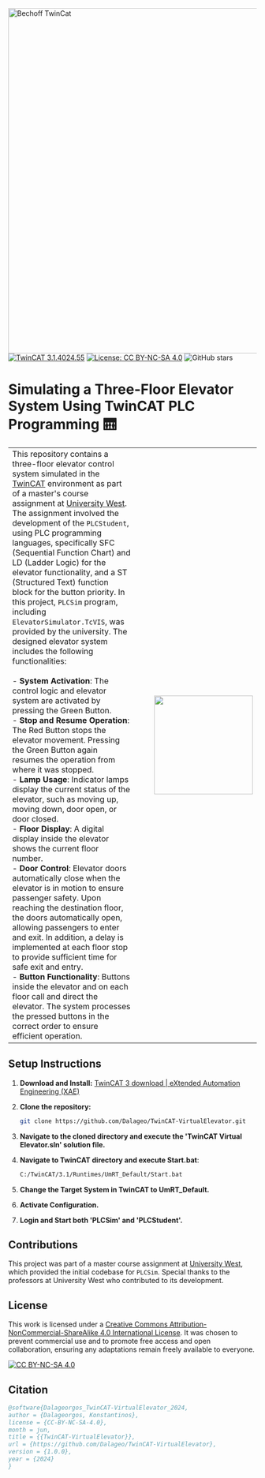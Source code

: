 <div align="left">
  <img src="https://github.com/Dalageo/TwinCat3---Elevator/assets/153513781/339d52dc-891d-46d0-b382-10ab86160760" alt="Bechoff TwinCat" width="700"/>
</div>

<div align="left">
  <a href="https://www.beckhoff.com/en-en/products/automation/twincat/" target="_blank">
    <img src="https://img.shields.io/badge/TwinCAT-3.1.4024.55-blue" alt="TwinCAT 3.1.4024.55"></a>
  <a href="https://github.com/Dalageo/TwinCat-VirtualElevator/blob/main/LICENSE" target="_blank">
    <img src="https://img.shields.io/badge/License-CC%20BY--NC--SA%204.0-lightgrey" alt="License: CC BY-NC-SA 4.0"></a>
  <img src="https://img.shields.io/github/stars/Dalageo/TwinCat-VirtualElevator?style=social" alt="GitHub stars">
</div>

# Simulating a Three-Floor Elevator System Using TwinCAT PLC Programming 🛗

<table>
  <tr>
    <td>
      This repository contains a three-floor elevator control system simulated in the <a href="https://www.beckhoff.com/en-en/products/automation/twincat/">TwinCAT</a> environment as part of a master's course assignment at <a href="https://www.hv.se/en/">University West</a>. The assignment involved the development of the <code>PLCStudent</code>, using PLC programming languages, specifically SFC (Sequential Function Chart) and LD (Ladder Logic) for the elevator functionality, and a ST (Structured Text) function block for the button priority. In this project, <code>PLCSim</code> program, including <code>ElevatorSimulator.TcVIS</code>, was provided by the university. The designed elevator system includes the following functionalities:<br><br>
      - <strong>System Activation</strong>: The control logic and elevator system are activated by pressing the Green Button.<br>
      - <strong>Stop and Resume Operation</strong>: The Red Button stops the elevator movement. Pressing the Green Button again resumes the operation from where it was stopped.<br>
      - <strong>Lamp Usage</strong>: Indicator lamps display the current status of the elevator, such as moving up, moving down, door open, or door closed.<br>
      - <strong>Floor Display</strong>: A digital display inside the elevator shows the current floor number.<br>
      - <strong>Door Control</strong>: Elevator doors automatically close when the elevator is in motion to ensure passenger safety. Upon reaching the destination floor, the doors automatically open, allowing passengers to enter and exit. In addition, a delay is implemented at each floor stop to provide sufficient time for safe exit and entry.<br>
      - <strong>Button Functionality</strong>: Buttons inside the elevator and on each floor call and direct the elevator. The system processes the pressed buttons in the correct order to ensure efficient operation.
    </td>
    <td style="padding-left: 20px;"> 
      <img src="https://github.com/Dalageo/TwinCat3---Elevator/assets/153513781/83b20cbf-1169-4bff-8f58-c547639eb90b" width="200" style="border-left: 20px solid transparent;">
    </td>
  </tr>
</table>

## Setup Instructions

1. **Download and Install:**
   [TwinCAT 3 download | eXtended Automation Engineering (XAE)](https://www.beckhoff.com/en-en/support/download-finder/search-result/?download_group=97028248&download_item=650023470)
   
2. **Clone the repository:**
   ```sh
   git clone https://github.com/Dalageo/TwinCAT-VirtualElevator.git
   
3. **Navigate to the cloned directory and execute the 'TwinCAT Virtual Elevator.sln' solution file.**

4. **Navigate to TwinCAT directory and execute Start.bat**:
   ```sh
   C:/TwinCAT/3.1/Runtimes/UmRT_Default/Start.bat

5. **Change the Target System in TwinCAT to UmRT_Default.**
   
6. **Activate Configuration.**
   
7. **Login and Start both 'PLCSim' and 'PLCStudent'.**
  
## Contributions

This project was part of a master course assignment at [University West](https://www.hv.se/en/), which provided the initial codebase for <code>PLCSim</code>. Special thanks to the professors at University West who contributed to its development.

## License

This work is licensed under a [Creative Commons Attribution-NonCommercial-ShareAlike 4.0 International License](https://creativecommons.org/licenses/by-nc-sa/4.0/). It was chosen to prevent commercial use and to promote free access and open collaboration, ensuring any adaptations remain freely available to everyone.

[![CC BY-NC-SA 4.0][cc-by-nc-sa-image]][cc-by-nc-sa]

[cc-by-nc-sa]: http://creativecommons.org/licenses/by-nc-sa/4.0/
[cc-by-nc-sa-image]: https://licensebuttons.net/l/by-nc-sa/4.0/88x31.png
[cc-by-nc-sa-shield]: https://img.shields.io/badge/License-CC%20BY--NC--SA%204.0-lightgrey.svg

## Citation

```bibtex
@software{Dalageorgos_TwinCAT-VirtualElevator_2024,
author = {Dalageorgos, Konstantinos},
license = {CC-BY-NC-SA-4.0},
month = jun,
title = {{TwinCAT-VirtualElevator}},
url = {https://github.com/Dalageo/TwinCAT-VirtualElevator},
version = {1.0.0},
year = {2024}
}
